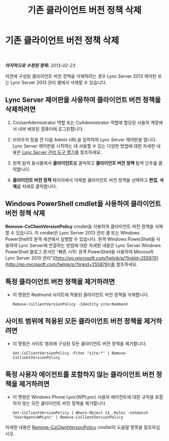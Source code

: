 ﻿---
title: 기존 클라이언트 버전 정책 삭제
TOCTitle: 기존 클라이언트 버전 정책 삭제
ms:assetid: b88aaa25-97ff-4eb6-bd34-b97332cd6890
ms:mtpsurl: https://technet.microsoft.com/ko-kr/library/JJ923064(v=OCS.15)
ms:contentKeyID: 52056924
ms.date: 08/24/2015
mtps_version: v=OCS.15
ms.translationtype: HT
---

# 기존 클라이언트 버전 정책 삭제

 

_**마지막으로 수정된 항목:** 2013-02-23_

이전에 구성된 클라이언트 버전 정책을 삭제하려는 경우 Lync Server 2013 제어판 또는 Lync Server 2013 관리 셸에서 삭제할 수 있습니다.

## Lync Server 제어판을 사용하여 클라이언트 버전 정책을 삭제하려면

1.  CsUserAdministrator 역할 또는 CsAdministrator 역할에 할당된 사용자 계정에서 내부 배포된 컴퓨터에 로그온합니다.

2.  브라우저 창을 연 다음 Admin URL을 입력하여 Lync Server 제어판을 엽니다. Lync Server 제어판을 시작하는 데 사용할 수 있는 다양한 방법에 대한 자세한 내용은 [Lync Server 관리 도구 열기](lync-server-2013-open-lync-server-administrative-tools.md)를 참조하세요.

3.  왼쪽 탐색 표시줄에서 **클라이언트**를 클릭하고 **클라이언트 버전 정책** 탐색 단추를 클릭합니다.

4.  **클라이언트 버전 정책** 페이지에서 삭제할 클라이언트 버전 정책을 선택하고 **편집**, **삭제**를 차례로 클릭합니다.

## Windows PowerShell cmdlet을 사용하여 클라이언트 버전 정책 삭제

**Remove-CsClientVersionPolicy** cmdlet을 사용하여 클라이언트 버전 정책을 삭제할 수 있습니다. 이 cmdlet은 Lync Server 2013 관리 셸 또는 Windows PowerShell의 원격 세션에서 실행할 수 있습니다. 원격 Windows PowerShell을 사용하여 Lync Server에 연결하는 방법에 대한 자세한 내용은 Lync Server Windows PowerShell 블로그 문서인 "빠른 시작: 원격 PowerShell을 사용하여 Microsoft Lync Server 2010 관리"([http://go.microsoft.com/fwlink/p/?linkId=255876](http://go.microsoft.com/fwlink/p/?linkid=255876))를 참조하세요.

## 특정 클라이언트 버전 정책을 제거하려면

  - 이 명령은 Redmond 사이트에 적용된 클라이언트 버전 정책을 삭제합니다.
    
        Remove-CsClientVersionPolicy -Identity site:Redmond

## 사이트 범위에 적용된 모든 클라이언트 버전 정책을 제거하려면

  - 이 명령은 사이트 범위에 구성된 모든 클라이언트 버전 정책을 제거합니다.
    
        Get-CsClientVersionPolicy -Fiter "site:*" | Remove-CsClientVersionPolicy

## 특정 사용자 에이전트를 포함하지 않는 클라이언트 버전 정책을 제거하려면

  - 이 명령은 Windows Phone Lync(WPLync) 사용자 에이전트에 대한 규칙을 포함하지 않는 모든 클라이언트 버전 정책을 제거합니다.
    
        Get-CsClientVersionPolicy | Where-Object {$_.Rules -notmatch "UserAgent=WPLync" | Remove-CsClientVersionPolicy

자세한 내용은 [Remove-CsClientVersionPolicy](remove-csclientversionpolicy.md) cmdlet의 도움말 항목을 참조하십시오.

